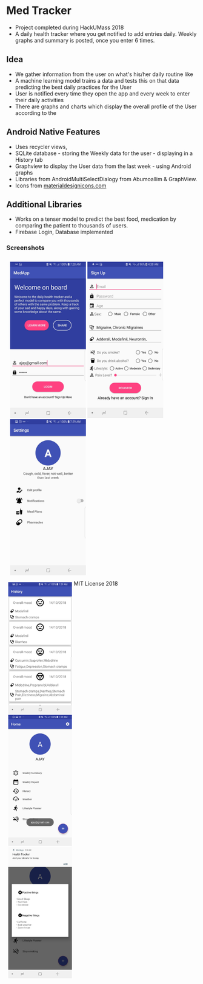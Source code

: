 # Med Tracker
* Project completed during HackUMass 2018
* A daily health tracker where you get notified to add entries daily. Weekly graphs and summary is posted, once you enter 6 times.

## Idea
* We gather information from the user on what's his/her daily routine like
* A machine learning model trains a data and tests this on that data predicting the best daily practices for the User
* User is notified every time they open the app and every week to enter their daily activities
* There are graphs and charts which display the overall profile of the User according to the 

## Android Native Features
* Uses recycler views, 
* SQLite database - storing the Weekly data for the user - displaying in a History tab
* Graphview to display the User data from the last week - using Android graphs
* Libraries from AndroidMultiSelectDialogy from Abumoallim & GraphView.
* Icons from [materialdesignicons.com](materialdesignicons.com)

## Additional Libraries
* Works on a tenser model to predict the best food, medication by comparing the patient to thousands of users.
* Firebase Login, Database implemented


### Screenshots

<div style="float: left;padding: 5px;margin: 5px">
  <img src="app/src/main/java/com/hackumass/med/medapp/Images/44930594_2275412866070701_3486530811669250048_n.jpg" width="200" >
  <img src="app/src/main/java/com/hackumass/med/medapp/Images/44934000_469976756857963_5233231373149405184_n.jpg" width="200" >
  <img src="app/src/main/java/com/hackumass/med/medapp/Images/44938966_504752593348288_7995058132327858176_n.jpg" width="200" >
</div>

<div style="float: left;width: 33.33%;padding: 5px;">
<img src="app/src/main/java/com/hackumass/med/medapp/Images/44932825_534884873652877_3961556887551344640_n.jpg" width="200" >
<img src="app/src/main/java/com/hackumass/med/medapp/Images/44997162_1862123343909116_5118065162296754176_n.jpg" width="200" >
<img src="app/src/main/java/com/hackumass/med/medapp/Images/45000578_1094024380760265_5213244188786688000_n.jpg" width="200" >
</div>

<br>
MIT License 2018

